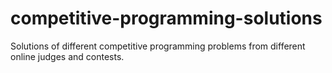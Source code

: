 # competitive-programming-solutions
Solutions of different competitive programming problems from different online judges and contests.
